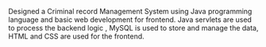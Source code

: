Designed a Criminal record Management System using Java programming language and basic web development for frontend. Java servlets are used to process the backend logic , MySQL is used to store and manage the data, HTML and CSS are used for the frontend.
